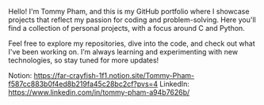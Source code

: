 Hello! I'm Tommy Pham, and this is my GitHub portfolio where I showcase projects that reflect my passion for coding and problem-solving. Here you'll find a collection of personal projects, with a focus around C and Python.

Feel free to explore my repositories, dive into the code, and check out what I've been working on. I’m always learning and experimenting with new technologies, so stay tuned for more updates!

Notion: https://far-crayfish-1f1.notion.site/Tommy-Pham-f587cc883b0f4ed8b219fa45c28bc2cf?pvs=4
LinkedIn: https://www.linkedin.com/in/tommy-pham-a94b7626b/
